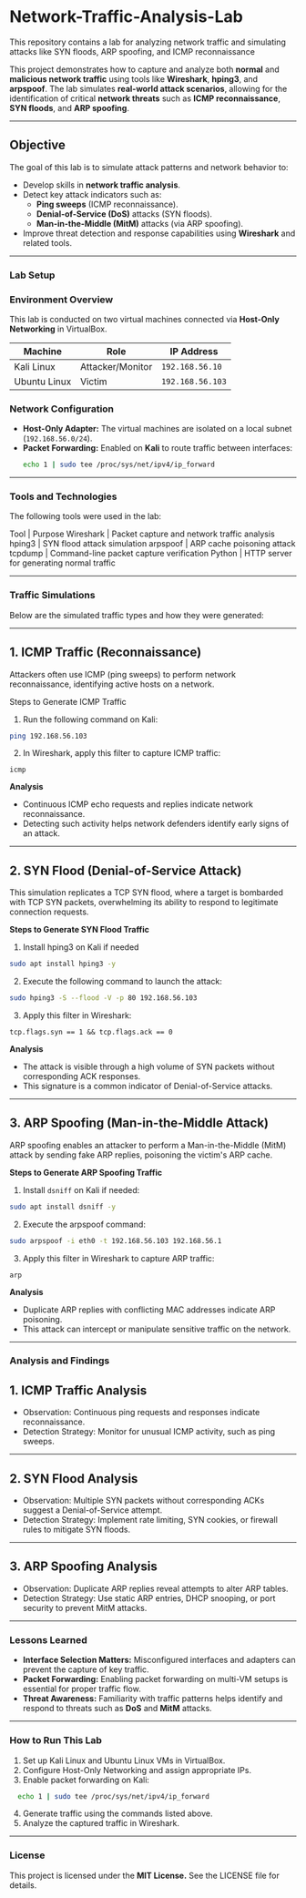 # Network-Traffic-Analysis-Lab
This repository contains a lab for analyzing network traffic and simulating attacks like SYN floods, ARP spoofing, and ICMP reconnaissance

This project demonstrates how to capture and analyze both **normal** and **malicious network traffic** using tools like **Wireshark**, **hping3**, and **arpspoof**. The lab simulates **real-world attack scenarios**, allowing for the identification of critical **network threats** such as **ICMP reconnaissance**, **SYN floods**, and **ARP spoofing**.

---

## **Objective**

The goal of this lab is to simulate attack patterns and network behavior to:
- Develop skills in **network traffic analysis**.
- Detect key attack indicators such as:
  - **Ping sweeps** (ICMP reconnaissance).
  - **Denial-of-Service (DoS)** attacks (SYN floods).
  - **Man-in-the-Middle (MitM)** attacks (via ARP spoofing).
- Improve threat detection and response capabilities using **Wireshark** and related tools.

---

### **Lab Setup**

### **Environment Overview**
This lab is conducted on two virtual machines connected via **Host-Only Networking** in VirtualBox.

| **Machine**       | **Role**         | **IP Address**      |
|-------------------|------------------|---------------------|
| Kali Linux        | Attacker/Monitor | `192.168.56.10`     |
| Ubuntu Linux      | Victim           | `192.168.56.103`    |

### **Network Configuration**
- **Host-Only Adapter:** The virtual machines are isolated on a local subnet (`192.168.56.0/24`).
- **Packet Forwarding:** Enabled on **Kali** to route traffic between interfaces:
  ```bash
  echo 1 | sudo tee /proc/sys/net/ipv4/ip_forward

---

### **Tools and Technologies**
The following tools were used in the lab:

Tool	| Purpose
Wireshark	| Packet capture and network traffic analysis
hping3 |	SYN flood attack simulation
arpspoof |	ARP cache poisoning attack
tcpdump	| Command-line packet capture verification
Python	| HTTP server for generating normal traffic

---

### **Traffic Simulations**
Below are the simulated traffic types and how they were generated:

---

## **1. ICMP Traffic (Reconnaissance)**
Attackers often use ICMP (ping sweeps) to perform network reconnaissance, identifying active hosts on a network.

Steps to Generate ICMP Traffic
  1. Run the following command on Kali:
  ```bash
  ping 192.168.56.103
  ```

 2. In Wireshark, apply this filter to capture ICMP traffic:
  ```plaintext
  icmp
  ```

**Analysis**
- Continuous ICMP echo requests and replies indicate network reconnaissance.
- Detecting such activity helps network defenders identify early signs of an attack.

---

## **2. SYN Flood (Denial-of-Service Attack)**
This simulation replicates a TCP SYN flood, where a target is bombarded with TCP SYN packets, overwhelming its ability to respond to legitimate connection requests.

**Steps to Generate SYN Flood Traffic**
1. Install hping3 on Kali if needed
  ```bash
  sudo apt install hping3 -y
  ```

2. Execute the following command to launch the attack:
  ```bash
  sudo hping3 -S --flood -V -p 80 192.168.56.103
  ```

3. Apply this filter in Wireshark:
  ```plaintext
  tcp.flags.syn == 1 && tcp.flags.ack == 0
  ```

**Analysis**
- The attack is visible through a high volume of SYN packets without corresponding ACK responses.
- This signature is a common indicator of Denial-of-Service attacks.
  
---

## **3. ARP Spoofing (Man-in-the-Middle Attack)**
ARP spoofing enables an attacker to perform a Man-in-the-Middle (MitM) attack by sending fake ARP replies, poisoning the victim's ARP cache.

**Steps to Generate ARP Spoofing Traffic**
1. Install ```dsniff``` on Kali if needed:
  ```bash
  sudo apt install dsniff -y
  ```

2. Execute the arpspoof command:
  ```bash
  sudo arpspoof -i eth0 -t 192.168.56.103 192.168.56.1
  ```

3. Apply this filter in Wireshark to capture ARP traffic:
  ```plaintext
  arp
  ```

**Analysis**
- Duplicate ARP replies with conflicting MAC addresses indicate ARP poisoning.
- This attack can intercept or manipulate sensitive traffic on the network.

---

### **Analysis and Findings**
## **1. ICMP Traffic Analysis**
- Observation: Continuous ping requests and responses indicate reconnaissance.
- Detection Strategy: Monitor for unusual ICMP activity, such as ping sweeps.

---

## **2. SYN Flood Analysis**
- Observation: Multiple SYN packets without corresponding ACKs suggest a Denial-of-Service attempt.
- Detection Strategy: Implement rate limiting, SYN cookies, or firewall rules to mitigate SYN floods.

---
  
## **3. ARP Spoofing Analysis**
- Observation: Duplicate ARP replies reveal attempts to alter ARP tables.
- Detection Strategy: Use static ARP entries, DHCP snooping, or port security to prevent MitM attacks.

---

### **Lessons Learned**
- **Interface Selection Matters:** Misconfigured interfaces and adapters can prevent the capture of key traffic.
- **Packet Forwarding:** Enabling packet forwarding on multi-VM setups is essential for proper traffic flow.
- **Threat Awareness:** Familiarity with traffic patterns helps identify and respond to threats such as **DoS** and **MitM** attacks.

---

### **How to Run This Lab**
1. Set up Kali Linux and Ubuntu Linux VMs in VirtualBox.
2. Configure Host-Only Networking and assign appropriate IPs.
3. Enable packet forwarding on Kali:
  ```bash
    echo 1 | sudo tee /proc/sys/net/ipv4/ip_forward
  ```
4. Generate traffic using the commands listed above.
5. Analyze the captured traffic in Wireshark.

---

### **License**
This project is licensed under the **MIT License.** See the LICENSE file for details.
